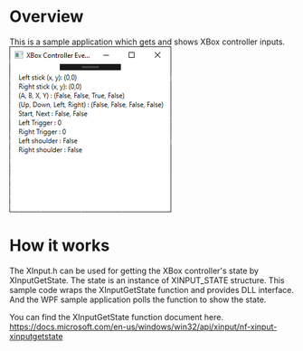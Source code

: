 # Overview
This is a sample application which gets and shows XBox controller inputs.  
<img src="screenshot.png" alt="screenshot">

# How it works
The XInput.h can be used for getting the XBox controller's state by XInputGetState. The state is an instance of XINPUT_STATE structure. This sample code wraps the XInputGetState function and provides DLL interface. And the WPF sample application polls the function to show the state.

You can find the XInputGetState function document here.  
https://docs.microsoft.com/en-us/windows/win32/api/xinput/nf-xinput-xinputgetstate
